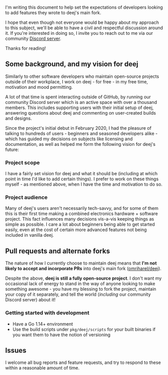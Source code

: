 I'm writing this document to help set the expectations of developers looking to add features they wrote to deej's main fork.

I hope that even though not everyone would be happy about my approach to this subject, we'll be able to have a civil and respectful discussion around it. If you're interested in doing so, I invite you to reach out to me via our community [Discord server](https://discord.gg/nf88NJu).

Thanks for reading!

## Some background, and my vision for deej

Similarly to other software developers who maintain open-source projects outside of their workplace, I work on deej - for free - in my free time, motivation and mood permitting.

A lot of that time is spent interacting outside of GitHub, by running our community Discord server which is an active space with over a thousand members. This includes supporting users with their initial setup of deej, answering questions about deej and commenting on user-created builds and designs.

Since the project's initial debut in February 2020, I had the pleasure of talking to hundreds of users - beginners and seasoned developers alike - which has guided my decisions on subjects like licensing and documentation, as well as helped me form the following vision for deej's future:

### Project scope

I have a fairly set vision for deej and what it should be (including at which point in time I'd like to add certain things). I prefer to work on these things myself - as mentioned above, when I have the time and motivation to do so.

### Project audience

Many of deej's users aren't necessarily tech-savvy, and for some of them this is their first time making a combined electronics hardware + software project. This fact influences many decisions vis-a-vis keeping things as simple as possible. I care a lot about beginners being able to get started easily, even at the cost of certain more advanced features not being included in vanilla deej.

## Pull requests and alternate forks

The nature of how I currently choose to maintain deej means that **I'm not likely to accept and incorporate PRs** into deej's main fork ([omriharel/deej](https://github.com/nik9play/deej)).

Despite the above, **deej is still a fully open-source project**. I don't want my occasional lack of energy to stand in the way of anyone looking to make something awesome - you have my blessing to fork the project, maintain your copy of it separately, and tell the world (_including_ our community Discord server) about it!

### Getting started with development

- Have a Go 1.14+ environment
- Use the build scripts under `pkg/deej/scripts` for your built binaries if you want them to have the notion of versioning

## Issues

I welcome all bug reports and feature requests, and try to respond to these within a reasonable amount of time.
